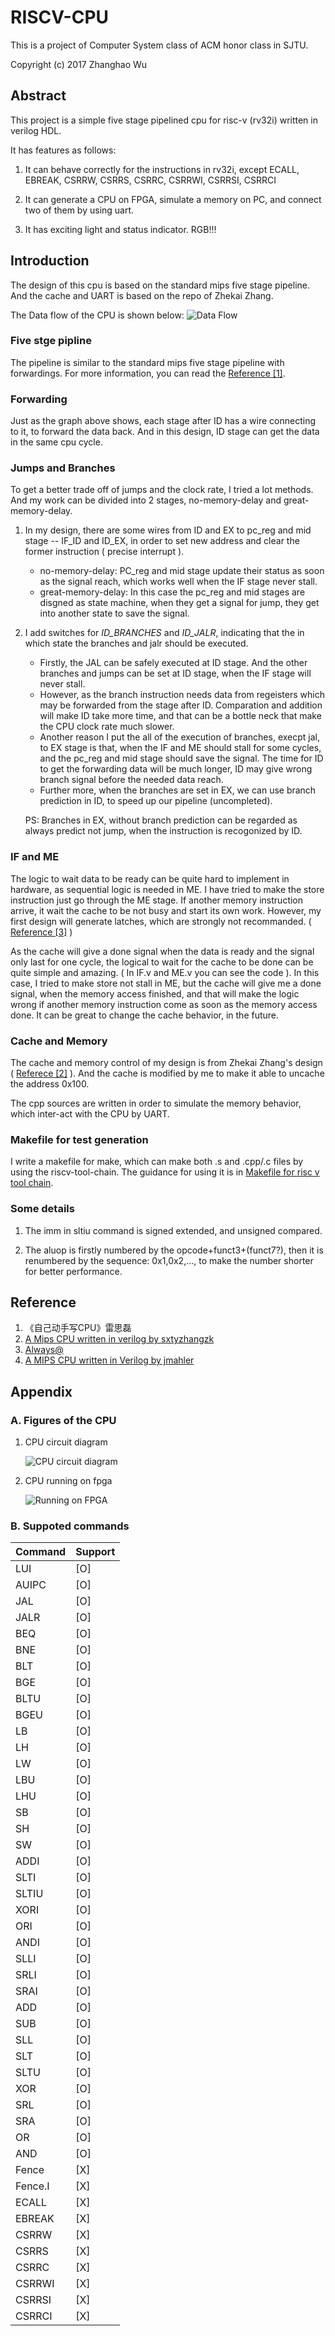 # RISCV-CPU

This is a project of Computer System class of ACM honor class in SJTU.

Copyright (c) 2017 Zhanghao Wu

## Abstract

This project is a simple five stage pipelined cpu for risc-v (rv32i) written in verilog HDL. 

It has features as follows:

1. It can behave correctly for the instructions in rv32i, except ECALL, EBREAK, CSRRW, CSRRS, CSRRC, CSRRWI, CSRRSI, CSRRCI

1. It can generate a CPU on FPGA, simulate a memory on PC, and connect two of them by using uart.

1. It has exciting light and status indicator. RGB!!!

## Introduction

The design of this cpu is based on the standard mips five stage pipeline. And the cache and UART is based on the repo of Zhekai Zhang.

The Data flow of the CPU is shown below:
	![Data Flow](./Other/Data_Flow.png)

### Five stge pipline

The pipeline is similar to the standard mips five stage pipeline with forwardings. For more information, you can read the [Reference [1]](#ref1).

### Forwarding

Just as the graph above shows, each stage after ID has a wire connecting to it, to forward the data back. And in this design, ID stage can get the data in the same cpu cycle.

### Jumps and Branches

To get a better trade off of jumps and the clock rate, I tried a lot methods. And my work can be divided into 2 stages, no-memory-delay and great-memory-delay.

1. In my design, there are some wires from ID and EX to pc_reg and mid stage -- IF_ID and ID_EX, in order to set new address and clear the former instruction ( precise interrupt ).
	- no-memory-delay: PC_reg and mid stage update their status as soon as the signal reach, which works well when the IF stage never stall.
	- great-memory-delay: In this case the pc_reg and mid stages are disgned as state machine, when they get a signal for jump, they get into another state to save the signal.

2. I add switches for *ID_BRANCHES* and *ID_JALR*, indicating that the in which state the branches and jalr should be executed.
	- Firstly, the JAL can be safely executed at ID stage. And the other branches and jumps can be set at ID stage, when the IF stage will never stall.
	- However, as the branch instruction needs data from regeisters which may be forwarded from the stage after ID. Comparation and addition will make ID take more time, and that can be a bottle neck that make the CPU clock rate much slower.
	- Another reason I put the all of the execution of branches, execpt jal, to EX stage is that, when the IF and ME should stall for some cycles, and the pc_reg and mid stage should save the signal. The time for ID to get the forwarding data will be much longer, ID may give wrong branch signal before the needed data reach.
	- Further more, when the branches are set in EX, we can use branch prediction in ID, to speed up our pipeline (uncompleted).

	PS: Branches in EX, without branch prediction can be regarded as always predict not jump, when the instruction is recogonized by ID.

### IF and ME

The logic to wait data to be ready can be quite hard to implement in hardware, as sequential logic is needed in ME. I have tried to make the store instruction just go through the ME stage. If another memory instruction arrive, it wait the cache to be not busy and start its own work. However, my first design will generate latches, which are strongly not recommanded. ( [Reference [3]](#ref3) )

As the cache will give a done signal when the data is ready and the signal only last for one cycle, the logical to wait for the cache to be done can be quite simple and amazing. ( In IF.v and ME.v you can see the code ). In this case, I tried to make store not stall in ME, but the cache will give me a done signal, when the memory access finished, and that will make the logic wrong if another memory instruction come as soon as the memory access done. It can be great to change the cache behavior, in the future.


### Cache and Memory

The cache and memory control of my design is from Zhekai Zhang's design ( [Referece [2]](#ref2) ). And the cache is modified by me to make it able to uncache the address 0x100.

The cpp sources are written in order to simulate the memory behavior, which inter-act with the CPU by UART.

### Makefile for test generation

I write a makefile for make, which can make both .s and .cpp/.c files by using the riscv-tool-chain. The guidance for using it is in [Makefile for risc v tool chain](https://gist.github.com/Michaelvll/46e069e29a8448326acadd7bb2bb1654).

### Some details

1. The imm in sltiu command is signed extended, and unsigned compared.

1. The aluop is firstly numbered by the opcode+funct3+(funct7?), then it is renumbered by the sequence: 0x1,0x2,..., to make the number shorter for better performance.

## Reference

1. 《自己动手写CPU》雷思磊
1. <span id="ref2">[A Mips CPU written in verilog by sxtyzhangzk](https://github.com/sxtyzhangzk/mips-cpu.git)</span>
1. <span id="ref3">[Always@](www-inst.eecs.berkeley.edu/~cs150/sp13/resources/Always.pdf)</span>
1. <span id="ref1">[A MIPS CPU written in Verilog by jmahler](https://github.com/jmahler/mips-cpu.git)</span>

## Appendix

### A. Figures of the CPU

1. CPU circuit diagram

	![CPU circuit diagram](./Other/circuit.png)

2. CPU running on fpga

	![Running on FPGA](./Other/FPGA.gif)

### <span id="ApdxA">B. Suppoted commands</span>

| Command | Support |
|---------|---------|
| LUI     | [O]     |
| AUIPC   | [O]     |
| JAL     | [O]     |
| JALR    | [O]     |
| BEQ     | [O]     |
| BNE     | [O]     |
| BLT     | [O]     |
| BGE     | [O]     |
| BLTU    | [O]     |
| BGEU    | [O]     |
| LB      | [O]     |
| LH      | [O]     |
| LW      | [O]     |
| LBU     | [O]     |
| LHU     | [O]     |
| SB      | [O]     |
| SH      | [O]     |
| SW      | [O]     |
| ADDI    | [O]     |
| SLTI    | [O]     |
| SLTIU   | [O]     |
| XORI    | [O]     |
| ORI     | [O]     |
| ANDI    | [O]     |
| SLLI    | [O]     |
| SRLI    | [O]     |
| SRAI    | [O]     |
| ADD     | [O]     |
| SUB     | [O]     |
| SLL     | [O]     |
| SLT     | [O]     |
| SLTU    | [O]     |
| XOR     | [O]     |
| SRL     | [O]     |
| SRA     | [O]     |
| OR      | [O]     |
| AND     | [O]     |
| Fence   | [X]     |
| Fence.I | [X]     |
| ECALL   | [X]     |
| EBREAK  | [X]     |
| CSRRW   | [X]     |
| CSRRS   | [X]     |
| CSRRC   | [X]     |
| CSRRWI  | [X]     |
| CSRRSI  | [X]     |
| CSRRCI  | [X]     |